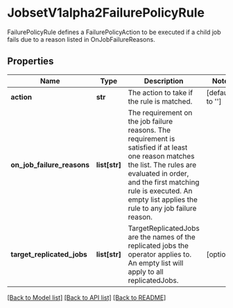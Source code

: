 # JobsetV1alpha2FailurePolicyRule

FailurePolicyRule defines a FailurePolicyAction to be executed if a child job fails due to a reason listed in OnJobFailureReasons.
## Properties
Name | Type | Description | Notes
------------ | ------------- | ------------- | -------------
**action** | **str** | The action to take if the rule is matched. | [default to '']
**on_job_failure_reasons** | **list[str]** | The requirement on the job failure reasons. The requirement is satisfied if at least one reason matches the list. The rules are evaluated in order, and the first matching rule is executed. An empty list applies the rule to any job failure reason. | 
**target_replicated_jobs** | **list[str]** | TargetReplicatedJobs are the names of the replicated jobs the operator applies to. An empty list will apply to all replicatedJobs. | [optional] 

[[Back to Model list]](../README.md#documentation-for-models) [[Back to API list]](../README.md#documentation-for-api-endpoints) [[Back to README]](../README.md)



